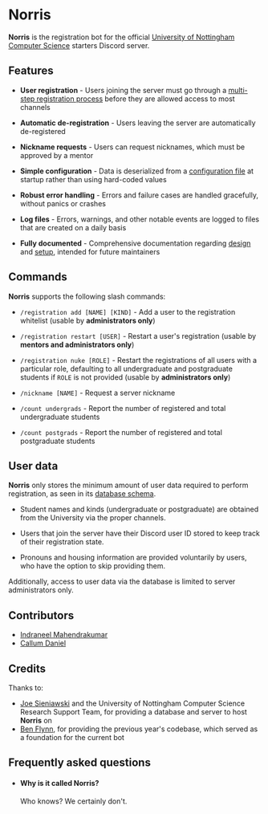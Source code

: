 # Norris

**Norris** is the registration bot for the official [University of Nottingham Computer Science](https://www.nottingham.ac.uk/computerscience) starters Discord server.

## Features

- **User registration** - Users joining the server must go through a [multi-step registration process](docs/registration-process.png) before they are allowed access to most channels

- **Automatic de-registration** - Users leaving the server are automatically de-registered

- **Nickname requests** - Users can request nicknames, which must be approved by a mentor

- **Simple configuration** - Data is deserialized from a [configuration file](CONTRIBUTING.md/#runtime-configuration) at startup rather than using hard-coded values

- **Robust error handling** - Errors and failure cases are handled gracefully, without panics or crashes

- **Log files** - Errors, warnings, and other notable events are logged to files that are created on a daily basis

- **Fully documented** - Comprehensive documentation regarding [design](docs/) and [setup](CONTRIBUTING.md), intended for future maintainers

## Commands

**Norris** supports the following slash commands:

- `/registration add [NAME] [KIND]` - Add a user to the registration whitelist (usable by **administrators only**)

- `/registration restart [USER]` - Restart a user's registration (usable by **mentors and administrators only**)

- `/registration nuke [ROLE]` - Restart the registrations of all users with a particular role, defaulting to all undergraduate and postgraduate students if `ROLE` is not provided (usable by **administrators only**)

- `/nickname [NAME]` - Request a server nickname

- `/count undergrads` - Report the number of registered and total undergraduate students

- `/count postgrads` - Report the number of registered and total postgraduate students

## User data

**Norris** only stores the minimum amount of user data required to perform registration, as seen in its [database schema](docs/database-schema.png).

- Student names and kinds (undergraduate or postgraduate) are obtained from the University via the proper channels.

- Users that join the server have their Discord user ID stored to keep track of their registration state.

- Pronouns and housing information are provided voluntarily by users, who have the option to skip providing them.

Additionally, access to user data via the database is limited to server administrators only.

## Contributors

- [Indraneel Mahendrakumar](https://github.com/Carnagion)
- [Callum Daniel](https://github.com/Warrior2852)

## Credits

Thanks to:
- [Joe Sieniawski](https://github.com/jozefws) and the University of Nottingham Computer Science Research Support Team, for providing a database and server to host **Norris** on
- [Ben Flynn](https://github.com/Ben5656), for providing the previous year's codebase, which served as a foundation for the current bot

## Frequently asked questions

- #### Why is it called **Norris**?

    Who knows? We certainly don't.
